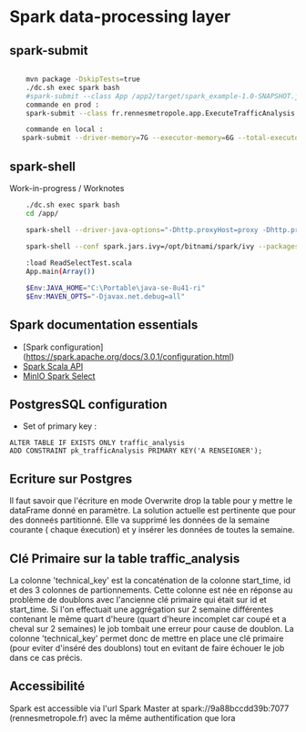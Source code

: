 # Spark data-processing layer

## spark-submit

```bash

    mvn package -DskipTests=true
    ./dc.sh exec spark bash
    #spark-submit --class App /app2/target/spark_example-1.0-SNAPSHOT.jar
    commande en prod :
    spark-submit --class fr.rennesmetropole.app.ExecuteTrafficAnalysis --master spark://spark:7077 --executor-memory 8G --total-executor-cores 8 --driver-memory 12G /app/target/rm-traffic-analysis-1.0.0.jar 2021-07-07 15

    commande en local :
   spark-submit --driver-memory=7G --executor-memory=6G --total-executor-cores 12 --executor-cores 6 --master spark://spark:7077 --class fr.rennesmetropole.app.ExecuteTrafficAnalysis /app/target/rm-traffic-analysis-2.3.0-SNAPSHOT.jar 2021-07-07 15 


```

## spark-shell

Work-in-progress / Worknotes

```bash
    ./dc.sh exec spark bash
    cd /app/

    spark-shell --driver-java-options="-Dhttp.proxyHost=proxy -Dhttp.proxyPort=80" --conf spark.jars.ivy=/opt/bitnami/spark/ivy --packages io.minio:spark-select_2.11:2.1

    spark-shell --conf spark.jars.ivy=/opt/bitnami/spark/ivy --packages io.minio:spark-select_2.11:2.1
    
    :load ReadSelectTest.scala
    App.main(Array())
```

```powershell
    $Env:JAVA_HOME="C:\Portable\java-se-8u41-ri"
    $Env:MAVEN_OPTS="-Djavax.net.debug=all"
```

## Spark documentation essentials

- [Spark configuration] (https://spark.apache.org/docs/3.0.1/configuration.html)
- [Spark Scala API](https://spark.apache.org/docs/2.4.3/api/scala/index.html#org.apache.spark.sql.Dataset)
- [MinIO Spark Select](https://github.com/minio/spark-select)

## PostgresSQL configuration
 - Set of primary key : 
 ```
ALTER TABLE IF EXISTS ONLY traffic_analysis
ADD CONSTRAINT pk_trafficAnalysis PRIMARY KEY('A RENSEIGNER');
```

## Ecriture sur Postgres
Il faut savoir que l'écriture en mode Overwrite drop la table pour y mettre le dataFrame donné en paramètre.
La solution actuelle est pertinente que pour des donneés partitionné. Elle va supprimé les données de la semaine courante ( chaque éxecution) et y insérer les données de toutes la semaine.

## Clé Primaire sur la table traffic_analysis
La colonne 'technical_key' est la concaténation de la colonne start_time, id et des 3 colonnes de partionnements.
Cette colonne est née en réponse au problème de doublons avec l'ancienne clé primaire qui était sur id et start_time. Si l'on effectuait une aggrégation sur 2 semaine différentes contenant le même quart d'heure (quart d'heure incomplet car coupé et a cheval sur 2 semaines) le job tombait une erreur pour cause de doublon. 
La colonne 'technical_key' permet donc de mettre en place une clé primaire (pour eviter d'inséré des doublons) tout en evitant de faire échouer le job dans ce cas précis.

## Accessibilité
 Spark est accessible via l'url Spark Master at spark://9a88bccdd39b:7077 (rennesmetropole.fr) avec la même authentification que lora
 